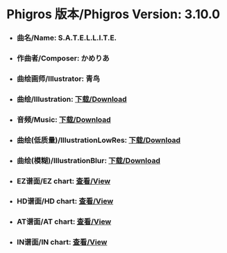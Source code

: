 
# Phigros 版本/Phigros Version:  3.10.0

- ### __曲名/Name:  S.A.T.E.L.L.I.T.E.__

- ### __作曲者/Composer:  かめりあ__

- ### __曲绘画师/Illustrator:  青鸟__

- ### __曲绘/Illustration:  [下载/Download](https://github.com/Po6647A/PAR/releases/download/3.10.0/998.png)__

- ### __音频/Music:  [下载/Download](https://github.com/Po6647A/PAR/releases/download/3.10.0/1733.ogg)__

- ### __曲绘(低质量)/IllustrationLowRes:  [下载/Download](https://github.com/Po6647A/PAR/releases/download/3.10.0/1490.png)__

- ### __曲绘(模糊)/IllustrationBlur:  [下载/Download](https://github.com/Po6647A/PAR/releases/download/3.10.0/1244.png)__


- ### __EZ谱面/EZ chart:  [查看/View](./EZ.json/index.html)__

- ### __HD谱面/HD chart:  [查看/View](./HD.json/index.html)__

- ### __AT谱面/AT chart:  [查看/View](./AT.json/index.html)__

- ### __IN谱面/IN chart:  [查看/View](./IN.json/index.html)__

